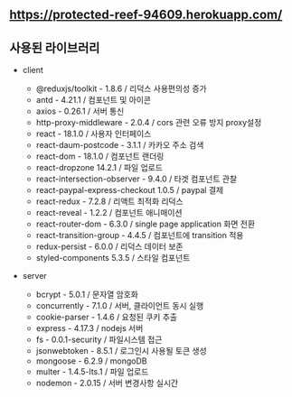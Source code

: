 ## https://protected-reef-94609.herokuapp.com/


## 사용된 라이브러리

* client
  * @reduxjs/toolkit - 1.8.6 / 리덕스 사용편의성 증가
  * antd - 4.21.1 / 컴포넌트 및 아이콘
  * axios - 0.26.1 / 서버 통신
  * http-proxy-middleware - 2.0.4 / cors 관련 오류 방지 proxy설정
  * react - 18.1.0 / 사용자 인터페이스
  * react-daum-postcode - 3.1.1 / 카카오 주소 검색
  * react-dom - 18.1.0 / 컴포넌트 랜더링
  * react-dropzone 14.2.1 / 파일 업로드
  * react-intersection-observer - 9.4.0 / 타겟 컴포넌트 관찰
  * react-paypal-express-checkout 1.0.5 / paypal 결제
  * react-redux - 7.2.8 / 리액트 최적화 리덕스
  * react-reveal - 1.2.2 / 컴포넌트 애니매이션
  * react-router-dom - 6.3.0 / single page application 화면 전환
  * react-transition-group - 4.4.5 / 컴포넌트에 transition 적용
  * redux-persist - 6.0.0 / 리덕스 데이터 보존
  * styled-components 5.3.5 / 스타일 컴포넌트
  
  
  
* server
  * bcrypt - 5.0.1 / 문자열 암호화
  * concurrently - 7.1.0 / 서버, 클라이언트 동시 실행
  * cookie-parser - 1.4.6 / 요청된 쿠키 추출
  * express - 4.17.3 / nodejs 서버
  * fs - 0.0.1-security / 파일시스템 접근
  * jsonwebtoken - 8.5.1 / 로그인시 사용될 토큰 생성
  * mongoose - 6.2.9 / mongoDB
  * multer - 1.4.5-lts.1 / 파일 업로드
  * nodemon - 2.0.15 / 서버 변경사항 실시간 
